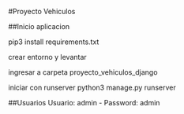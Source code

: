 
#Proyecto Vehiculos

##Inicio aplicacion

pip3 install requirements.txt

crear entorno y levantar

ingresar a carpeta proyecto_vehiculos_django

iniciar con runserver
python3 manage.py runserver

##Usuarios
Usuario: admin - Password: admin
